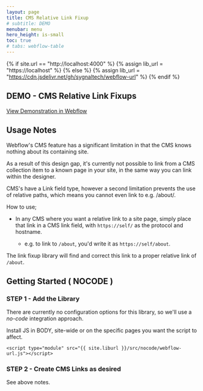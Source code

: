 ```yaml
---
layout: page
title: CMS Relative Link Fixup
# subtitle: DEMO
menubar: menu
hero_height: is-small
toc: true
# tabs: webflow-table
---
```


{% if site.url == "http://localhost:4000" %}
{% assign lib_url = "https://localhost" %}
{% else %}
{% assign lib_url = "https://cdn.jsdelivr.net/gh/sygnaltech/webflow-url" %}
{% endif %}


## DEMO - CMS Relative Link Fixups

<a class="button is-danger" href="https://links-demos.webflow.io/cms-relative-links" target="_blank">View Demonstration in Webflow</a>

## Usage Notes

Webflow's CMS feature has a significant limitation in that the CMS knows nothing about its containing site.

As a result of this design gap, it's currently not possible to link from a CMS collection item to a known page in your site, in the same way you can link within the designer.

CMS's have a Link field type, however a second limitation prevents the use of relative paths, which means you cannot even link to e.g. /about/.

How to use;

- In any CMS where you want a relative link to a site page, simply place that link in a CMS link field, with `https://self/` as the protocol and hostname.

  - e.g. to link to `/about`, you'd write it as `https://self/about`.

The link fixup library will find and correct this link to a proper relative link of `/about`. 


## Getting Started ( NOCODE )


### STEP 1 - Add the Library


There are currently no configuration options for this library, so we'll use a *no-code* integration approach.

Install JS in BODY, site-wide or on the specific pages you want the script to affect.

```
<script type="module" src="{{ site.liburl }}/src/nocode/webflow-url.js"></script>
```



### STEP 2 - Create CMS Links as desired

See above notes.




